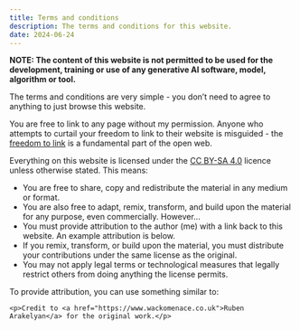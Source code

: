 ```yaml
---
title: Terms and conditions
description: The terms and conditions for this website.
date: 2024-06-24
---
```


**NOTE: The content of this website is not permitted to be used for the development, training or use of any generative AI software, model, algorithm or tool.**

The terms and conditions are very simple - you don’t need to agree to anything to just browse this website.

You are free to link to any page without my permission. Anyone who attempts to curtail your freedom to link to their website is misguided - the [freedom to link](https://diff.wikimedia.org/2016/11/22/freedom-expression-link/) is a fundamental part of the open web.

Everything on this website is licensed under the [CC BY-SA 4.0](https://creativecommons.org/licenses/by-sa/4.0/) licence unless otherwise stated. This means:

* You are free to share, copy and redistribute the material in any medium or format.
* You are also free to adapt, remix, transform, and build upon the material for any purpose, even commercially. However…
* You must provide attribution to the author (me) with a link back to this website. An example attribution is below.
* If you remix, transform, or build upon the material, you must distribute your contributions under the same license as the original.
* You may not apply legal terms or technological measures that legally restrict others from doing anything the license permits.

To provide attribution, you can use something similar to:

```
<p>Credit to <a href="https://www.wackomenace.co.uk">Ruben Arakelyan</a> for the original work.</p>
```

